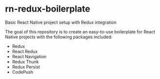 # rn-redux-boilerplate
Basic React Native project setup with Redux integration


The goal of this repository is to create an easy-to-use boilerplate for React Native projects with the following packages included:

  - Redux
  - React Redux
  - React Navigation
  - Redux Thunk
  - Redux Persist
  - CodePush

